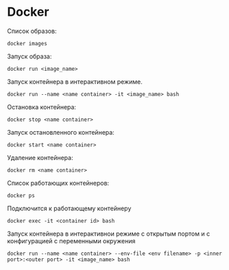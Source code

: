 <h1>Docker</h1>

Список образов:

```shell
docker images
```

Запуск образа:

```shell
docker run <image_name>
```

Запуск контейнера в интерактивном режиме.

```shell
docker run --name <name container> -it <image_name> bash
```

Остановка контейнера:
```shell
docker stop <name container>
```

Запуск остановленного контейнера:
```shell
docker start <name container>
```

Удаление контейнера:
```shell
docker rm <name container>
```

Список работающих контейнеров:
```shell
docker ps
```

Подключится к работающему контейнеру
```shell
docker exec -it <container id> bash 
```

Запуск контейнера в интерактивнои режиме 
с открытым портом и с конфигурацией с переменными окружения
```shell
docker run --name <name container> --env-file <env filename> -p <inner port>:<outer port> -it <image_name> bash
```
